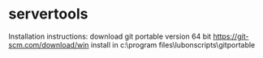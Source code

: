 # servertools
Installation instructions:
download git portable version 64 bit https://git-scm.com/download/win
install in c:\program files\lubonscripts\gitportable
